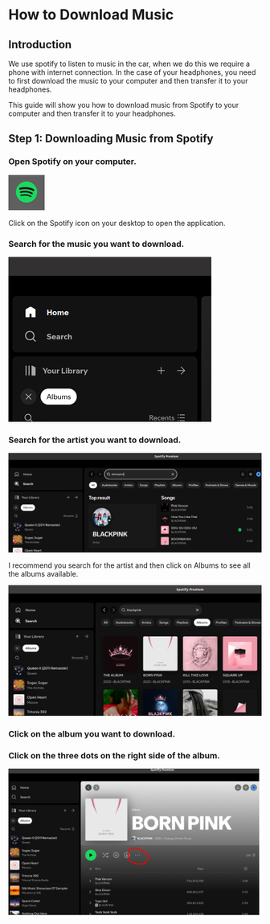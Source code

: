 # How to Download Music
## Introduction

We use spotify to listen to music in the car, when we do this we require a phone with internet connection. In the case of your headphones, you need to first download the music to your computer and then transfer it to your headphones.

This guide will show you how to download music from Spotify to your computer and then transfer it to your headphones.

## Step 1: Downloading Music from Spotify
### Open Spotify on your computer.

![Spotify](./images/spotify.png)

Click on the Spotify icon on your desktop to open the application.

### Search for the music you want to download.
![Spotify](./images/spotify_search.png)

### Search for the artist you want to download.
![Spotify](./images/spotify_artist_search.png)

I recommend you search for the artist and then click on Albums to see all the albums available.

![Spotify](./images/spotify_album_search.png)

### Click on the album you want to download.

### Click on the three dots on the right side of the album.

![Spotify](./images/spotify_album.png)

